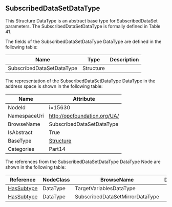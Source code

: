 <!-- datatype -->
## SubscribedDataSetDataType
This Structure DataType is an abstract base type for SubscribedDataSet parameters. The SubscribedDataSetDataType is formally defined in Table 41.  
<!-- end of description -->
The fields of the SubscribedDataSetDataType DataType are defined in the following table:  

|Name|Type|Description|
|---|---|---|
|SubscribedDataSetDataType|Structure||

The representation of the SubscribedDataSetDataType DataType in the address space is shown in the following table:  

|Name|Attribute|
|---|---|
|NodeId|i=15630|
|NamespaceUri|http://opcfoundation.org/UA/|
|BrowseName|SubscribedDataSetDataType|
|IsAbstract|True|
|BaseType|[Structure](../../../Part3/DataTypes/Structure/readme.md)|
|Categories|Part14|

The references from the SubscribedDataSetDataType DataType Node are shown in the following table:  

|Reference|NodeClass|BrowseName|DataType|TypeDefinition|ModellingRule|
|---|---|---|---|---|---|
|[HasSubtype](../../../Part3/ReferenceTypes/HasSubtype/readme.md)|DataType|TargetVariablesDataType||||
|[HasSubtype](../../../Part3/ReferenceTypes/HasSubtype/readme.md)|DataType|SubscribedDataSetMirrorDataType||||


